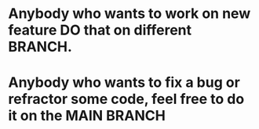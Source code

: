 # Anybody who wants to work on new feature DO that on different BRANCH.
# Anybody who wants to fix a bug or refractor some code, feel free to do it on the MAIN BRANCH
